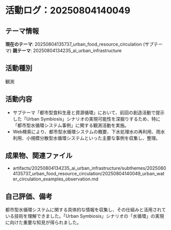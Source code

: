 # 活動ログ：20250804140049

## テーマ情報
**現在のテーマ**: 20250804135737_urban_food_resource_circulation (サブテーマ)
**親テーマ**: 20250804134235_ai_urban_infrastructure

## 活動種別
観測

## 活動内容
- サブテーマ「都市型食料生産と資源循環」において、前回の創造活動で提示した「Urban Symbiosis」シナリオの実現可能性を深掘りするため、特に「都市型水循環システム事例」に関する観測活動を実施。
- Web検索により、都市型水循環システムの概要、下水処理水の再利用、雨水利用、小規模分散型水循環システムといった主要な事例を収集し、整理。

## 成果物、関連ファイル
- artifacts/20250804134235_ai_urban_infrastructure/subthemes/20250804135737_urban_food_resource_circulation/20250804140049_urban_water_circulation_examples_observation.md

## 自己評価、備考
都市型水循環システムに関する具体的な情報を収集し、その仕組みと活用されている技術を理解できました。「Urban Symbiosis」シナリオの「水循環」の実現に向けた重要な知見が得られました。

